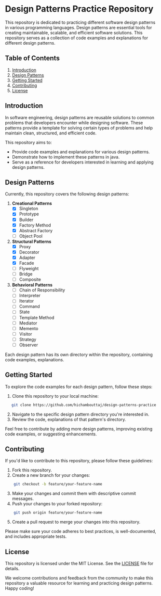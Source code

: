 # Design Patterns Practice Repository
This repository is dedicated to practicing different software design patterns in various programming languages. Design patterns are essential tools for creating maintainable, scalable, and efficient software solutions. This repository serves as a collection of code examples and explanations for different design patterns.

## Table of Contents

1. [Introduction](#introduction)
2. [Design Patterns](#design-patterns)
3. [Getting Started](#getting-started)
4. [Contributing](#contributing)
5. [License](#license)

## Introduction


In software engineering, design patterns are reusable solutions to common problems that developers encounter while designing software. These patterns provide a template for solving certain types of problems and help maintain clean, structured, and efficient code.

This repository aims to:

- Provide code examples and explanations for various design patterns.
- Demonstrate how to implement these patterns in java.
- Serve as a reference for developers interested in learning and applying design patterns.

## Design Patterns

Currently, this repository covers the following design patterns:

1. **Creational Patterns**
    - [x] Singleton
    - [x] Prototype
    - [x] Builder
    - [x] Factory Method
    - [x] Abstract Factory
    - [ ] Object Pool

2. **Structural Patterns**
    - [x] Proxy
    - [x] Decorator
    - [x] Adapter
    - [x] Facade
    - [ ] Flyweight
    - [ ] Bridge
    - [ ] Composite

3. **Behavioral Patterns**
    - [ ] Chain of Responsibility
    - [ ] Interpreter
    - [ ] Iterator
    - [ ] Command
    - [ ] State
    - [ ] Template Method
    - [ ] Mediator
    - [ ] Memento
    - [ ] Visitor
    - [ ] Strategy
    - [ ] Observer

Each design pattern has its own directory within the repository, containing code examples, explanations.

## Getting Started

To explore the code examples for each design pattern, follow these steps:

1. Clone this repository to your local machine:

```bash
   git clone https://github.com/hichambouttaj/design-patterns-practice.git
```

2. Navigate to the specific design pattern directory you're interested in.
3. Review the code, explanations of that pattern's directory.

Feel free to contribute by adding more design patterns, improving existing code examples, or suggesting enhancements.

## Contributing

If you'd like to contribute to this repository, please follow these guidelines:

1. Fork this repository.
2. Create a new branch for your changes:

```bash
    git checkout -b feature/your-feature-name
```

3. Make your changes and commit them with descriptive commit messages.
4. Push your changes to your forked repository:

```bash
    git push origin feature/your-feature-name
```

5. Create a pull request to merge your changes into this repository.

Please make sure your code adheres to best practices, is well-documented, and includes appropriate tests.

## License

This repository is licensed under the MIT License. See the <a href="https://rem.mit-license.org/">LICENSE<a/> file for details.

We welcome contributions and feedback from the community to make this repository a valuable resource for learning and practicing design patterns. Happy coding!
